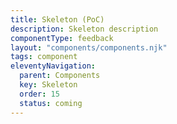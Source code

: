 ```yaml
---
title: Skeleton (PoC)
description: Skeleton description
componentType: feedback
layout: "components/components.njk"
tags: component
eleventyNavigation:
  parent: Components
  key: Skeleton
  order: 15
  status: coming
---
```


